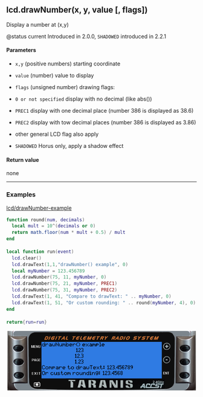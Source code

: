 <!-- This file was generated by the script. Do not edit it, any changes will be lost! -->

## lcd.drawNumber(x, y, value [, flags])



Display a number at (x,y)

@status current Introduced in 2.0.0,  `SHADOWED` introduced in 2.2.1


#### Parameters

* `x,y` (positive numbers) starting coordinate

* `value` (number) value to display

* `flags` (unsigned number) drawing flags:
 * `0 or not specified` display with no decimal (like abs())
 * `PREC1` display with one decimal place (number 386 is displayed as 38.6)
 * `PREC2` display with tow decimal places (number 386 is displayed as 3.86)
 * other general LCD flag also apply
 * `SHADOWED` Horus only, apply a shadow effect



#### Return value

none



---

### Examples

<a class="dlbtn" href="https://raw.githubusercontent.com/opentx/lua-reference-guide/opentx_2.2/lcd/drawNumber-example.lua">lcd/drawNumber-example</a>

```lua
function round(num, decimals)
  local mult = 10^(decimals or 0)
  return math.floor(num * mult + 0.5) / mult
end

local function run(event)
  lcd.clear()
  lcd.drawText(1,1,"drawNumber() example", 0)
  local myNumber = 123.456789
  lcd.drawNumber(75, 11, myNumber, 0)
  lcd.drawNumber(75, 21, myNumber, PREC1)
  lcd.drawNumber(75, 31, myNumber, PREC2)
  lcd.drawText(1, 41, "Compare to drawText: " .. myNumber, 0)
  lcd.drawText(1, 51, "Or custom rounding: " .. round(myNumber, 4), 0)
end

return{run=run}
```

![](drawNumber-example.png)

